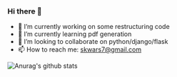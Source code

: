### Hi there 👋

<!--
**skwars7/skwars7** is a ✨ _special_ ✨ repository because its `README.md` (this file) appears on your GitHub profile.

Here are some ideas to get you started:
- 🤔 I’m looking for help with ...
- 💬 Ask me about ...
- 😄 Pronouns: ...
- ⚡ Fun fact: ...

-->
- 🔭 I’m currently working on some restructuring code
- 🌱 I’m currently learning pdf generation
- 👯 I’m looking to collaborate on python/django/flask
- 📫 How to reach me: skwars7@gmail.com

![Anurag's github stats](https://github-readme-stats.vercel.app/api?username=skwars7&show_icons=true)
